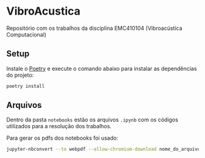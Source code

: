 # VibroAcustica
Repositório com os trabalhos da disciplina EMC410104 (Vibroacústica Computacional)

## Setup

Instale o [Poetry](https://python-poetry.org/docs/#installation) e execute o comando abaixo para instalar as dependências do projeto:

```bash
poetry install
```

## Arquivos

Dentro da pasta `notebooks` estão os arquivos `.ipynb` com os códigos utilizados para a resolução dos trabalhos.

Para gerar os pdfs dos notebooks foi usado:
```bash
jupyter-nbconvert --to webpdf --allow-chromium-download nome_do_arquivo.ipynb
```
